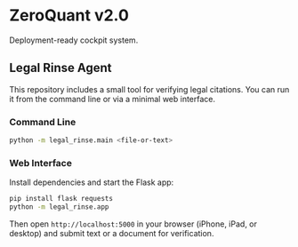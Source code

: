 # ZeroQuant v2.0

Deployment-ready cockpit system.

## Legal Rinse Agent

This repository includes a small tool for verifying legal citations. You can run it from the command line or via a minimal web interface.

### Command Line

```bash
python -m legal_rinse.main <file-or-text>
```

### Web Interface

Install dependencies and start the Flask app:

```bash
pip install flask requests
python -m legal_rinse.app
```

Then open `http://localhost:5000` in your browser (iPhone, iPad, or desktop) and submit text or a document for verification.

